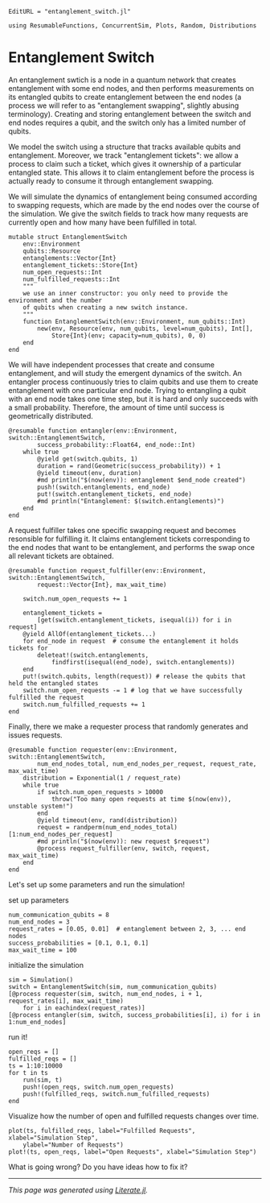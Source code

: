 ```@meta
EditURL = "entanglement_switch.jl"
```

````@example entanglement_switch
using ResumableFunctions, ConcurrentSim, Plots, Random, Distributions
````

# Entanglement Switch

An entanglement swtich is a node in a quantum network that creates entanglement with
some end nodes, and then performs measurements on its entangled qubits to create
entanglement between the end nodes (a process we will refer to as "entanglement swapping",
slightly abusing terminology).
Creating and storing entanglement between the switch and end nodes requires a qubit,
and the switch only has a limited number of qubits.

We model the switch using a structure that tracks available qubits and entanglement.
Moreover, we track "entanglement tickets": we allow a process to claim such a ticket,
which gives it ownership of a particular entangled state.
This allows it to claim entanglement before the process is actually ready to consume it
through entanglement swapping.

We will simulate the dynamics of entanglement being consumed according to swapping
requests, which are made by the end nodes over the course of the simulation.
We give the switch fields to track how many requests are currently open and how many have
been fulfilled in total.

````@example entanglement_switch
mutable struct EntanglementSwitch
    env::Environment
    qubits::Resource
    entanglements::Vector{Int}
    entanglement_tickets::Store{Int}
    num_open_requests::Int
    num_fulfilled_requests::Int
    """
    we use an inner constructor: you only need to provide the environment and the number
    of qubits when creating a new switch instance.
    """
    function EntanglementSwitch(env::Environment, num_qubits::Int)
        new(env, Resource(env, num_qubits, level=num_qubits), Int[],
            Store{Int}(env; capacity=num_qubits), 0, 0)
    end
end
````

We will have independent processes that create and consume entanglement, and will study
the emergent dynamics of the switch.
An entangler process continuously tries to claim qubits and use them to create
entanglement with one particular end node.
Trying to entangling a qubit with an end node takes one time step,
but it is hard and only succeeds with a small probability.
Therefore, the amount of time until success is geometrically distributed.

````@example entanglement_switch
@resumable function entangler(env::Environment, switch::EntanglementSwitch,
        success_probability::Float64, end_node::Int)
    while true
        @yield get(switch.qubits, 1)
        duration = rand(Geometric(success_probability)) + 1
        @yield timeout(env, duration)
        #md println("$(now(env)): entanglement $end_node created")
        push!(switch.entanglements, end_node)
        put!(switch.entanglement_tickets, end_node)
        #md println("Entanglement: $(switch.entanglements)")
    end
end
````

A request fulfiller takes one specific swapping request and becomes resonsible for
fulfilling it. It claims entanglement tickets corresponding to the end nodes
that want to be entanglement, and performs the swap once all relevant tickets
are obtained.

````@example entanglement_switch
@resumable function request_fulfiller(env::Environment, switch::EntanglementSwitch,
        request::Vector{Int}, max_wait_time)

    switch.num_open_requests += 1

    entanglement_tickets =
        [get(switch.entanglement_tickets, isequal(i)) for i in request]
    @yield AllOf(entanglement_tickets...)
    for end_node in request  # consume the entanglement it holds tickets for
        deleteat!(switch.entanglements,
            findfirst(isequal(end_node), switch.entanglements))
    end
    put!(switch.qubits, length(request)) # release the qubits that held the entangled states
    switch.num_open_requests -= 1 # log that we have successfully fulfilled the request
    switch.num_fulfilled_requests += 1
end
````

Finally, there we make a requester process that randomly generates and issues requests.

````@example entanglement_switch
@resumable function requester(env::Environment, switch::EntanglementSwitch,
        num_end_nodes_total, num_end_nodes_per_request, request_rate, max_wait_time)
    distribution = Exponential(1 / request_rate)
    while true
        if switch.num_open_requests > 10000
            throw("Too many open requests at time $(now(env)), unstable system!")
        end
        @yield timeout(env, rand(distribution))
        request = randperm(num_end_nodes_total)[1:num_end_nodes_per_request]
        #md println("$(now(env)): new request $request")
        @process request_fulfiller(env, switch, request, max_wait_time)
    end
end
````

Let's set up some parameters and run the simulation!

set up parameters

````@example entanglement_switch
num_communication_qubits = 8
num_end_nodes = 3
request_rates = [0.05, 0.01]  # entanglement between 2, 3, ... end nodes
success_probabilities = [0.1, 0.1, 0.1]
max_wait_time = 100
````

initialize the simulation

````@example entanglement_switch
sim = Simulation()
switch = EntanglementSwitch(sim, num_communication_qubits)
[@process requester(sim, switch, num_end_nodes, i + 1, request_rates[i], max_wait_time)
    for i in eachindex(request_rates)]
[@process entangler(sim, switch, success_probabilities[i], i) for i in 1:num_end_nodes]
````

run it!

````@example entanglement_switch
open_reqs = []
fulfilled_reqs = []
ts = 1:10:10000
for t in ts
    run(sim, t)
    push!(open_reqs, switch.num_open_requests)
    push!(fulfilled_reqs, switch.num_fulfilled_requests)
end
````

Visualize how the number of open and fulfilled requests changes over time.

````@example entanglement_switch
plot(ts, fulfilled_reqs, label="Fulfilled Requests", xlabel="Simulation Step",
    ylabel="Number of Requests")
plot!(ts, open_reqs, label="Open Requests", xlabel="Simulation Step")
````

What is going wrong?
Do you have ideas how to fix it?

---

*This page was generated using [Literate.jl](https://github.com/fredrikekre/Literate.jl).*

